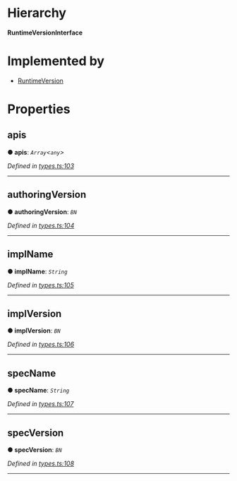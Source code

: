 

# Hierarchy

**RuntimeVersionInterface**

# Implemented by

* [RuntimeVersion](../classes/_rpc_runtimeversion_.runtimeversion.md)

# Properties

<a id="apis"></a>

##  apis

**● apis**: *`Array`<`any`>*

*Defined in [types.ts:103](https://github.com/polkadot-js/api/blob/f9605cd/packages/types/src/types.ts#L103)*

___
<a id="authoringversion"></a>

##  authoringVersion

**● authoringVersion**: *`BN`*

*Defined in [types.ts:104](https://github.com/polkadot-js/api/blob/f9605cd/packages/types/src/types.ts#L104)*

___
<a id="implname"></a>

##  implName

**● implName**: *`String`*

*Defined in [types.ts:105](https://github.com/polkadot-js/api/blob/f9605cd/packages/types/src/types.ts#L105)*

___
<a id="implversion"></a>

##  implVersion

**● implVersion**: *`BN`*

*Defined in [types.ts:106](https://github.com/polkadot-js/api/blob/f9605cd/packages/types/src/types.ts#L106)*

___
<a id="specname"></a>

##  specName

**● specName**: *`String`*

*Defined in [types.ts:107](https://github.com/polkadot-js/api/blob/f9605cd/packages/types/src/types.ts#L107)*

___
<a id="specversion"></a>

##  specVersion

**● specVersion**: *`BN`*

*Defined in [types.ts:108](https://github.com/polkadot-js/api/blob/f9605cd/packages/types/src/types.ts#L108)*

___

